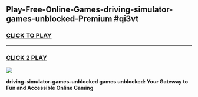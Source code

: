 
## Play-Free-Online-Games-driving-simulator-games-unblocked-Premium #qi3vt
<h3>
<a href="https://premium.freeplayer.one?title=driving-simulator-games-unblocked&ref=8M">CLICK TO PLAY</a></h3>
<hr>

<h3>
<a href="https://premium.freeplayer.one?title=driving-simulator-games-unblocked&ref=8M">CLICK 2 PLAY</a>
  
</h3>

<a href="https://premium.freeplayer.one?title=driving-simulator-games-unblocked&ref=8M"><img src="https://clearcache.store/games.png"></a>


**driving-simulator-games-unblocked games unblocked: Your Gateway to Fun and Accessible Online Gaming**

